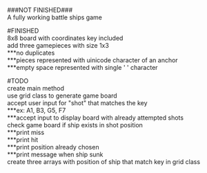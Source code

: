 ###NOT FINISHED###  
A fully working battle ships game  
  
#FINISHED  
8x8 board with coordinates key included  
add three gamepieces with size 1x3  
***no duplicates  
***pieces represented with uinicode character of an anchor  
***empty space represented with single ' ' character  
  
#TODO  
create main method  
use grid class to generate game board  
accept user input for "shot" that matches the key  
***ex: A1, B3, G5, F7  
***accept input to display board with already attempted shots  
check game board if ship exists in shot position  
***print miss  
***print hit  
***print position already chosen  
***print message when ship sunk  
create three arrays with position of ship that match key in grid class  
  
  

